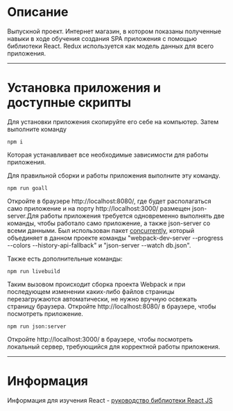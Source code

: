 # Описание
Выпускной проект. Интернет магазин, в котором показаны полученные навыки в ходе обучения создания SPA приложения с помощью библиотеки React. Redux используется как модель данных для всего приложения.
_____
# Установка приложения и доступные скрипты
Для установки приложения скопируйте его себе на компьютер. Затем выполните команду

    npm i
 Которая устанавливает все необходимые зависимости для работы приложения.


Для правильной сборки и работы приложения выполните эту команду.

    npm run goall
 Откройте в браузере http://localhost:8080/, где будет располагаться само приложение и на порту http://localhost:3000/ размещен json-server.Для работы приложения требуется одновременно выполнять две команды, чтобы работало само приложение, а также json-server со всеми данными. Был использован пакет [concurrently](https://www.npmjs.com/package/concurrently?activeTab=readme), который объединяет в данном проекте команды "webpack-dev-server --progress --colors --history-api-fallback" и "json-server --watch db.json".

Также есть дополнительные команды:

    npm run livebuild
Таким вызовом происходит сборка проекта Webpack и при последующем изменении каких-либо файлов страницы перезагружаются автоматически, не нужно вручную освежать страницу браузера. Откройте http://localhost:8080/ в браузере, чтобы посмотреть приложение.

    npm run json:server
Откройте http://localhost:3000/ в браузере, чтобы посмотреть локальный сервер, требующийся для корректной работы приложения.
_____
# Информация 
Информация для изучения React - [руководство библиотеки React JS](https://reactjs.org/)




